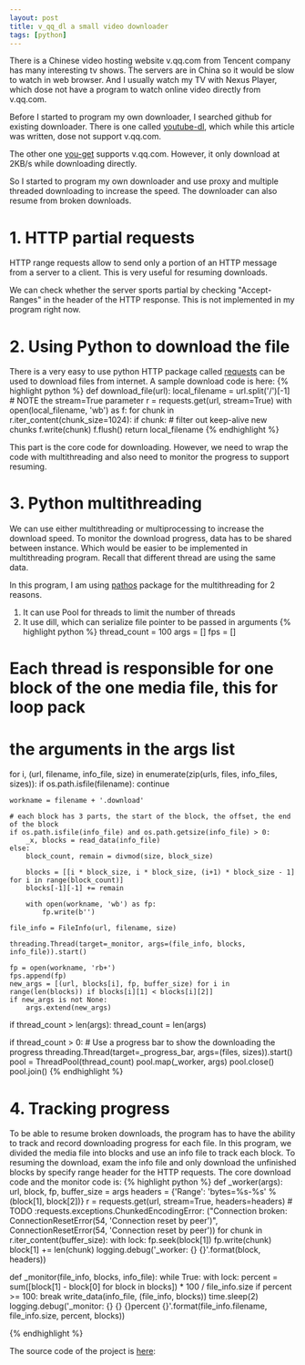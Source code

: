 ```yaml
---
layout: post
title: v_qq_dl a small video downloader
tags: [python]
---
```


There is a Chinese video hosting website v.qq.com from Tencent company has many
interesting tv shows. The servers are in China so it would be slow to watch
in web browser. And I usually watch my TV with Nexus Player, which dose not have
a program to watch online video directly from v.qq.com.

Before I started to program my own downloader, I searched github for existing
downloader. There is one called [youtube-dl](https://rg3.github.io/youtube-dl/),
which while this article was written, dose not support v.qq.com.

The other one [you-get](https://github.com/soimort/you-get) supports v.qq.com.
However, it only download at 2KB/s while downloading directly.

So I started to program my own downloader and use proxy and multiple threaded
downloading to increase the speed. The downloader can also resume from broken
downloads.

# 1. HTTP partial requests

HTTP range requests allow to send only a portion of an HTTP message from a server
to a client. This is very useful for resuming downloads.

We can check whether the server sports partial by checking "Accept-Ranges" in the
header of the HTTP response. This is not implemented in my program right now.

# 2. Using Python to download the file

There is a very easy to use python HTTP package called [requests](http://docs.python-requests.org/en/master/) can be used to
download files from internet. A sample download code is here:
{% highlight python %}
def download_file(url):
    local_filename = url.split('/')[-1]
    # NOTE the stream=True parameter
    r = requests.get(url, stream=True)
    with open(local_filename, 'wb') as f:
        for chunk in r.iter_content(chunk_size=1024):
            if chunk: # filter out keep-alive new chunks
                f.write(chunk)
                f.flush()
    return local_filename
{% endhighlight  %}

This part is the core code for downloading. However, we need to wrap the code
with multithreading and also need to monitor the progress to support resuming.

# 3. Python multithreading

We can use either multithreading or multiprocessing to increase the download
speed. To monitor the download progress, data has to be shared between instance.
Which would be easier to be implemented in multithreading program. Recall that
different thread are using the same data.

In this program, I am using [pathos](https://pypi.python.org/pypi/pathos) package
for the multithreading for 2 reasons.
1. It can use Pool for threads to limit the number of threads
2. It use dill, which can serialize file pointer to be passed in arguments
{% highlight python %}
thread_count = 100
args = []
fps = []

# Each thread is responsible for one block of the one media file, this for loop pack
# the arguments in the args list
for i, (url, filename, info_file, size) in enumerate(zip(urls, files, info_files, sizes)):
    if os.path.isfile(filename):
        continue

    workname = filename + '.download'

    # each block has 3 parts, the start of the block, the offset, the end of the block
    if os.path.isfile(info_file) and os.path.getsize(info_file) > 0:
        _x, blocks = read_data(info_file)
    else:
        block_count, remain = divmod(size, block_size)

        blocks = [[i * block_size, i * block_size, (i+1) * block_size - 1] for i in range(block_count)]
        blocks[-1][-1] += remain

        with open(workname, 'wb') as fp:
            fp.write(b'')

    file_info = FileInfo(url, filename, size)

    threading.Thread(target=_monitor, args=(file_info, blocks, info_file)).start()

    fp = open(workname, 'rb+')
    fps.append(fp)
    new_args = [(url, blocks[i], fp, buffer_size) for i in range(len(blocks)) if blocks[i][1] < blocks[i][2]]
    if new_args is not None:
        args.extend(new_args)

if thread_count > len(args):
    thread_count = len(args)

if thread_count > 0:
    # Use a progress bar to show the downloading the progress
    threading.Thread(target=_progress_bar, args=(files, sizes)).start()
    pool = ThreadPool(thread_count)
    pool.map(_worker, args)
    pool.close()
    pool.join()
{% endhighlight  %}


# 4. Tracking progress

To be able to resume broken downloads, the program has to have the ability to
track and record downloading progress for each file. In this program, we divided
the media file into blocks and use an info file to track each block. To resuming the download, exam the info file and only download the unfinished blocks by specify range header for the HTTP requests. The core download code and the monitor code is:
{% highlight python %}
def _worker(args):
    url, block, fp, buffer_size = args
    headers = {'Range': 'bytes=%s-%s' % (block[1], block[2])}
    r = requests.get(url, stream=True, headers=headers)
    # TODO :requests.exceptions.ChunkedEncodingError: ("Connection broken: ConnectionResetError(54, 'Connection reset by peer')", ConnectionResetError(54, 'Connection reset by peer'))
    for chunk in r.iter_content(buffer_size):
        with lock:
            fp.seek(block[1])
            fp.write(chunk)
            block[1] += len(chunk)
        logging.debug('\_worker: {} {}'.format(block, headers))


def _monitor(file_info, blocks, info_file):
    while True:
        with lock:
            percent = sum([block[1] - block[0] for block in blocks]) * 100 / file_info.size
            if percent >= 100:
                break
            write_data(info_file, (file_info, blocks))
        time.sleep(2)
        logging.debug('_monitor: {} {} {}percent {}'.format(file_info.filename, file_info.size, percent, blocks))

{% endhighlight  %}


The source code of the project is [here](https://github.com/asurinsaka/v_qq_dl):
